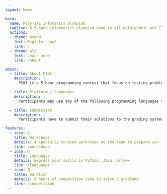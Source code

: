```yaml
---
layout: home

hero:
  name: Poly-ITE Infomatics Olympiad
  tagline: A 5-hour informatics Olympiad open to all polytechnic and ITE students.
  actions:
  - theme: brand
    text: Register now!
    link: /
  - theme: alt
    text: Learn more
    link: /about

about:
  - title: About PIOI 
    description: |
      PIOI is a 5 hour programming contest that focus on testing problem solving skills as well as data structures and algorithms knowledge. During the contest, contestants will be given problem statements which they have to solve by writing efficient code. Contestants will then submit their solutions to the grading system, which will automatically test their code with test cases and award points to them.

  - title: Platform / languages
    description: |
      Participants may use any of the following programming languages to implement solutions to contest problems: Python 3.8.10 (CPython), Java 11 LTS (OpenJDK 11) or C++11 (g++ 7.4.0). The contest will use Ubuntu 20.04 LTS as its OS platform. 

  - title: Submission
    description: |
      Participants have to submit their solutions to the grading system during the contest. No late submissions will be entertained. Submissions must be less then 500KB in size, take less then 15 seconds to compile, run for at most 45 seconds and use a maximum of 512MiB of memory.

features:
  - icon: 🏫
    title: Workshops
    details: 4 specially curated workshops by the team to prepare you for the Olympiad
    link: /workshops
  - icon: 🤖
    title: Languages
    details: Express your skills in Python, Java, or C++
    link: /languages
  - icon: ⌚
    title: Duration
    details: 5 hours of competition time to solve 5 problems
    link: /competition
---
```


<!-- <script setup>
  import Home from './components/Home.vue'
</script>

<Home/> -->
